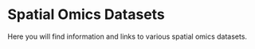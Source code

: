 # Spatial Omics Datasets

Here you will find information and links to various spatial omics datasets.